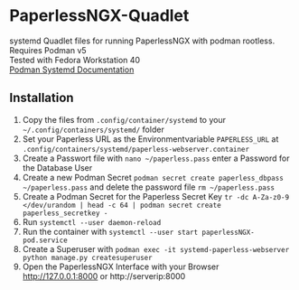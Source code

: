 # PaperlessNGX-Quadlet
systemd Quadlet files for running PaperlessNGX with podman rootless.  
Requires Podman v5  
Tested with Fedora Workstation 40  
[Podman Systemd Documentation](https://docs.podman.io/en/v5.0.3/markdown/podman-systemd.unit.5.html)

## Installation
1. Copy the files from `.config/container/systemd` to your `~/.config/containers/systemd/` folder
2. Set your Paperless URL as the Environmentvariable `PAPERLESS_URL` at `.config/containers/systemd/paperless-webserver.container`
3. Create a Passwort file with `nano ~/paperless.pass` enter a Password for the Database User
4. Create a new Podman Secret `podman secret create paperless_dbpass ~/paperless.pass` and delete the password file `rm ~/paperless.pass`
5. Create a Podman Secret for the Paperless Secret Key `tr -dc A-Za-z0-9 </dev/urandom | head -c 64 | podman secret create paperless_secretkey -` 
6. Run `systemctl --user daemon-reload`
7. Run the container with `systemctl --user start paperlessNGX-pod.service`
8. Create a Superuser with `podman exec -it systemd-paperless-webserver python manage.py createsuperuser`
9. Open the PaperlessNGX Interface with your Browser http://127.0.0.1:8000 or http://serverip:8000

